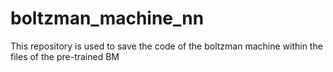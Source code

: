 # boltzman_machine_nn

This repository is used to save the code of the boltzman machine within the files of the pre-trained BM 
